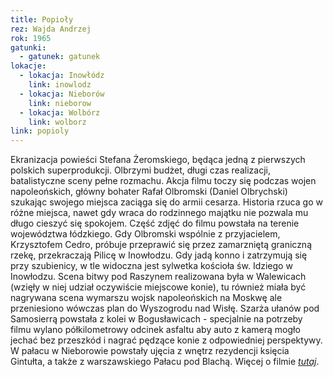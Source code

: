 ```yaml
---
title: Popioły
rez: Wajda Andrzej
rok: 1965
gatunki: 
  - gatunek: gatunek
lokacje:
  - lokacja: Inowłódz
    link: inowlodz
  - lokacja: Nieborów
    link: nieborow
  - lokacja: Wolbórz
    link: wolborz
link: popioly
---
```

Ekranizacja powieści Stefana Żeromskiego, będąca jedną z pierwszych polskich superprodukcji. Olbrzymi budżet, długi czas realizacji, batalistyczne sceny pełne rozmachu. Akcja filmu toczy się podczas wojen napoleońskich, główny bohater Rafał Olbromski (Daniel Olbrychski) szukając swojego miejsca zaciąga się do armii cesarza. Historia rzuca go w różne miejsca, nawet gdy wraca do rodzinnego majątku nie pozwala mu długo cieszyć się spokojem.
Część zdjęć do filmu powstała na terenie województwa łódzkiego. Gdy Olbromski wspólnie z przyjacielem, Krzysztofem Cedro, próbuje przeprawić się przez zamarzniętą graniczną rzekę, przekraczają Pilicę w Inowłodzu. Gdy jadą konno i zatrzymują się przy szubienicy, w tle widoczna jest sylwetka kościoła św. Idziego w Inowłodzu. Scena bitwy pod Raszynem realizowana była w Walewicach (wzięły w niej udział oczywiście miejscowe konie), tu również miała być nagrywana scena wymarszu wojsk napoleońskich na Moskwę ale przeniesiono wówczas plan do Wyszogrodu nad Wisłę. Szarża ułanów pod Samosierrą powstała z kolei w Bogusławicach - specjalnie na potrzeby filmu wylano półkilometrowy odcinek asfaltu aby auto z kamerą mogło jechać bez przeszkód i nagrać pędzące konie z odpowiedniej perspektywy. W pałacu w Nieborowie powstały ujęcia z wnętrz rezydencji księcia Gintułta, a także z warszawskiego Pałacu pod Blachą.
Więcej o filmie [*tutaj*](http://www.filmpolski.pl/fp/index.php?film=121891).

